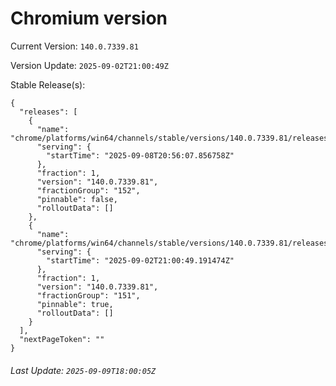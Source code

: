 # Chromium version

Current Version: `140.0.7339.81`

Version Update: `2025-09-02T21:00:49Z`

Stable Release(s):
```
{
  "releases": [
    {
      "name": "chrome/platforms/win64/channels/stable/versions/140.0.7339.81/releases/1757364967",
      "serving": {
        "startTime": "2025-09-08T20:56:07.856758Z"
      },
      "fraction": 1,
      "version": "140.0.7339.81",
      "fractionGroup": "152",
      "pinnable": false,
      "rolloutData": []
    },
    {
      "name": "chrome/platforms/win64/channels/stable/versions/140.0.7339.81/releases/1756846849",
      "serving": {
        "startTime": "2025-09-02T21:00:49.191474Z"
      },
      "fraction": 1,
      "version": "140.0.7339.81",
      "fractionGroup": "151",
      "pinnable": true,
      "rolloutData": []
    }
  ],
  "nextPageToken": ""
}
```

###### Last Update: `2025-09-09T18:00:05Z`
        